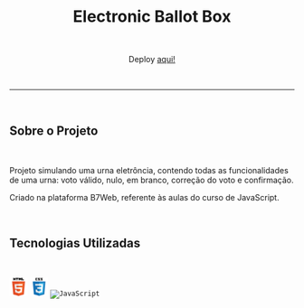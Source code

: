 <h1 align="center">Electronic Ballot Box</h1>

<br>

<p align="center">Deploy <a href="" target="_blank">aqui!</a></p>

<br>

<hr>

<br>

## Sobre o Projeto

<br>

<p>Projeto simulando uma urna eletrôncia, contendo todas as funcionalidades de uma urna: voto válido, nulo, em branco, correção do voto e confirmação.</p>

<p>Criado na plataforma B7Web, referente às aulas do curso de JavaScript.</p>

<br>

## Tecnologias Utilizadas

<br>

<code><img height="32" src="https://raw.githubusercontent.com/github/explore/80688e429a7d4ef2fca1e82350fe8e3517d3494d/topics/html/html.png" alt="HTML5"/></code>
<code><img height="32" src="https://raw.githubusercontent.com/github/explore/80688e429a7d4ef2fca1e82350fe8e3517d3494d/topics/css/css.png" alt="CSS"/></code>
<code><img height="32" src="https://raw.githubusercontent.com/github/explore/
80688e429a7d4ef2fca1e82350fe8e3517d3494d/topics/javascript/javascript.png" alt="JavaScript"/></code>